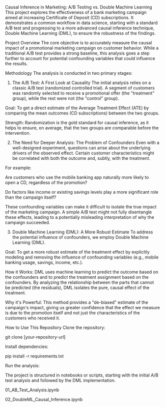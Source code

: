 Causal Inference in Marketing: A/B Testing vs. Double Machine Learning
This project explores the effectiveness of a bank marketing campaign aimed at increasing Certificate of Deposit (CD) subscriptions. It demonstrates a common workflow in data science, starting with a standard A/B test and progressing to a more advanced causal inference technique, Double Machine Learning (DML), to ensure the robustness of the findings.

Project Overview
The core objective is to accurately measure the causal impact of a promotional marketing campaign on customer behavior. While a traditional A/B test provides a strong baseline, this analysis goes a step further to account for potential confounding variables that could influence the results.

Methodology
The analysis is conducted in two primary stages:

1. The A/B Test: A First Look at Causality
The initial analysis relies on a classic A/B test (randomized controlled trial). A segment of customers was randomly selected to receive a promotional offer (the "treatment" group), while the rest were not (the "control" group).

Goal: To get a direct estimate of the Average Treatment Effect (ATE) by comparing the mean outcomes (CD subscriptions) between the two groups.

Strength: Randomization is the gold standard for causal inference, as it helps to ensure, on average, that the two groups are comparable before the intervention.

2. The Need for Deeper Analysis: The Problem of Confounders
Even with a well-designed experiment, questions can arise about the underlying drivers of the observed effect. Certain customer characteristics might be correlated with both the outcome and, subtly, with the treatment.

For example:

Are customers who use the mobile banking app naturally more likely to open a CD, regardless of the promotion?

Do factors like income or existing savings levels play a more significant role than the campaign itself?

These confounding variables can make it difficult to isolate the true impact of the marketing campaign. A simple A/B test might not fully disentangle these effects, leading to a potentially misleading interpretation of why the campaign succeeded.

3. Double Machine Learning (DML): A More Robust Estimate
To address the potential influence of confounders, we employ Double Machine Learning (DML).

Goal: To get a more robust estimate of the treatment effect by explicitly modeling and removing the influence of confounding variables (e.g., mobile banking usage, savings, income, etc.).

How it Works: DML uses machine learning to predict the outcome based on the confounders and to predict the treatment assignment based on the confounders. By analyzing the relationship between the parts that cannot be predicted (the residuals), DML isolates the pure, causal effect of the treatment.

Why it's Powerful: This method provides a "de-biased" estimate of the campaign's impact, giving us greater confidence that the effect we measure is due to the promotion itself and not just the characteristics of the customers who received it.

How to Use This Repository
Clone the repository:

git clone [your-repository-url]

Install dependencies:

pip install -r requirements.txt

Run the analysis:

The project is structured in notebooks or scripts, starting with the initial A/B test analysis and followed by the DML implementation.

01_AB_Test_Analysis.ipynb

02_DoubleML_Causal_Inference.ipynb
